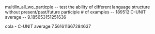 multilin_all_wo_particple -- test the ability of different language structure without present/past/future participle # of examples -- 189512 C-UNIT average -- 9.185653151251636

cola - C-UNIT average 7.561611667284637



